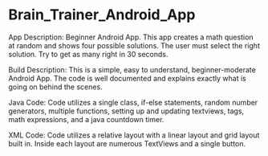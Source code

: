 # Brain_Trainer_Android_App

App Description:
Beginner Android App. This app creates a math question at random and shows four possible solutions. 
The user must select the right solution. Try to get as many right in 30 seconds. 

Build Description:
This is a simple, easy to understand, beginner-moderate Android App. The code is well documented and explains exactly what is going on
behind the scenes. 

Java Code:
Code utilizes a single class, if-else statements, random number generators, multiple functions, setting up and
updating textviews, tags, math expressions, and a java countdown timer. 

XML Code:
Code utilizes a relative layout with a linear layout and grid layout built in. Inside each layout are numerous TextViews
and a single button. 
